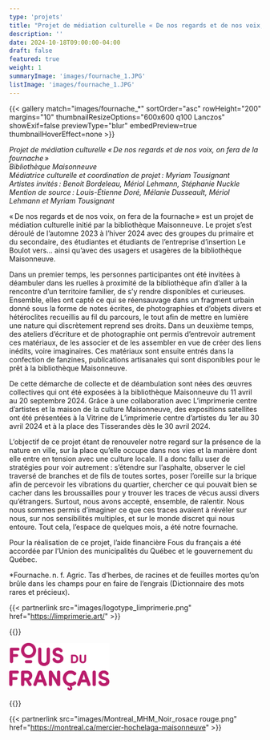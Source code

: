 ```yaml
---
type: 'projets'
title: "Projet de médiation culturelle « De nos regards et de nos voix, on fera de la fournache » "
description: ''
date: 2024-10-18T09:00:00-04:00
draft: false
featured: true
weight: 1
summaryImage: 'images/fournache_1.JPG'
listImage: 'images/fournache_1.JPG'
---
```

{{< gallery match="images/fournache_*" sortOrder="asc" rowHeight="200" margins="10" thumbnailResizeOptions="600x600 q100 Lanczos" showExif=false previewType="blur" embedPreview=true thumbnailHoverEffect=none >}}
 
_Projet de médiation culturelle « De nos regards et de nos voix, on fera de la fournache »  
Bibliothèque Maisonneuve   
Médiatrice culturelle et coordination de projet : Myriam Tousignant  
Artistes invités : Benoit Bordeleau, Mériol Lehmann, Stéphanie Nuckle  
Mention de source : Louis-Étienne Doré, Mélanie Dusseault, Mériol Lehmann et Myriam Tousignant_

 « De nos regards et de nos voix, on fera de la fournache » est un projet de médiation culturelle initié par la bibliothèque Maisonneuve. Le projet s’est déroulé de l’automne 2023 à l’hiver 2024 avec des groupes du primaire et du secondaire, des étudiantes et étudiants de l’entreprise d’insertion Le Boulot vers… ainsi qu’avec des usagers et usagères de la bibliothèque Maisonneuve. 

Dans un premier temps, les personnes participantes ont été invitées à déambuler dans les ruelles à proximité de la bibliothèque afin d’aller à la rencontre d’un territoire familier, de s’y rendre disponibles et curieuses. Ensemble, elles ont capté ce qui se réensauvage dans un fragment urbain donné sous la forme de notes écrites, de photographies et d’objets divers et hétéroclites recueillis au fil du parcours, le tout afin de mettre en lumière une nature qui discrètement reprend ses droits. Dans un deuxième temps, des ateliers d’écriture et de photographie ont permis d’entrevoir autrement ces matériaux, de les associer et de les assembler en vue de créer des liens inédits, voire imaginaires. Ces matériaux sont ensuite entrés dans la confection de fanzines, publications artisanales qui sont disponibles pour le prêt à la bibliothèque Maisonneuve. 

De cette démarche de collecte et de déambulation sont nées des œuvres collectives qui ont été exposées à la bibliothèque Maisonneuve du 11 avril au 20 septembre 2024. Grâce à une collaboration avec L’imprimerie centre d’artistes et la maison de la culture Maisonneuve, des expositions satellites ont été présentées à la Vitrine de L’imprimerie centre d’artistes du 1er au 30 avril 2024 et à la place des Tisserandes dès le 30 avril 2024. 

L’objectif de ce projet étant de renouveler notre regard sur la présence de la nature en ville, sur la place qu’elle occupe dans nos vies et la manière dont elle entre en tension avec une culture locale. Il a donc fallu user de stratégies pour voir autrement : s’étendre sur l’asphalte, observer le ciel traversé de branches et de fils de toutes sortes, poser l’oreille sur la brique afin de percevoir les vibrations du quartier, chercher ce qui pouvait bien se cacher dans les broussailles pour y trouver les traces de vécus aussi divers qu’étrangers. Surtout, nous avons accepté, ensemble, de ralentir. Nous nous sommes permis d’imaginer ce que ces traces avaient à révéler sur nous, sur nos sensibilités multiples, et sur le monde discret qui nous entoure. Tout cela, l’espace de quelques mois, a été notre fournache. 

Pour la réalisation de ce projet, l’aide financière Fous du français a été accordée par l’Union des municipalités du Québec et le gouvernement du Québec. 

*Fournache. n. f. Agric. Tas d’herbes, de racines et de feuilles mortes qu’on brûle dans les champs pour en faire de l’engrais (Dictionnaire des mots rares et précieux).  

{{< partnerlink src="images/logotype_limprimerie.png" href="https://limprimerie.art/" >}}

{{<rawhtml>}}
<p>
    <img src="images/Logo-fous-francais-source.png" alt="Fous du français" style="max-width: 200px;">
</p>
{{</rawhtml>}}

{{< partnerlink src="images/Montreal_MHM_Noir_rosace rouge.png" href="https://montreal.ca/mercier-hochelaga-maisonneuve" >}}


